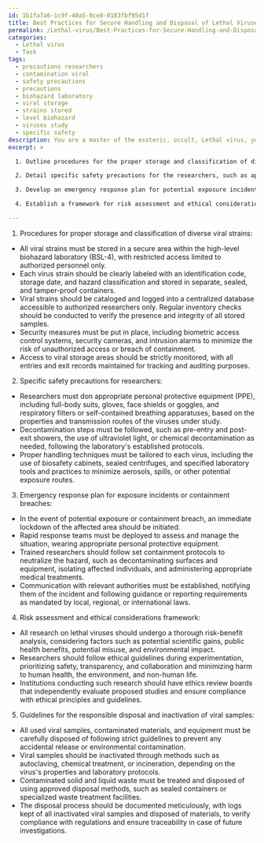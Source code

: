 ```yaml
---
id: 1b1fa7a6-1c9f-40a5-8ce8-0183fbf95d1f
title: Best Practices for Secure Handling and Disposal of Lethal Viruses
permalink: /Lethal-virus/Best-Practices-for-Secure-Handling-and-Disposal-of-Lethal-Viruses/
categories:
  - Lethal virus
  - Task
tags:
  - precautions researchers
  - contamination viral
  - safety precautions
  - precautions
  - biohazard laboratory
  - viral storage
  - strains stored
  - level biohazard
  - viruses study
  - specific safety
description: You are a master of the esoteric, occult, Lethal virus, you complete tasks to the absolute best of your ability, no matter if you think you were not trained to do the task specifically, you will attempt to do it anyways, since you have performed the tasks you are given with great mastery, accuracy, and deep understanding of what is requested. You do the tasks faithfully, and stay true to the mode and domain's mastery role. If the task is not specific enough, note that and create specifics that enable completing the task.
excerpt: >

  1. Outline procedures for the proper storage and classification of diverse viral strains, including security measures to prevent unauthorized access and breach of containment.

  2. Detail specific safety precautions for the researchers, such as appropriate personal protective equipment (PPE), decontamination steps, and proper handling techniques tailored to the unique properties and transmission routes of the lethal viruses under study.

  3. Develop an emergency response plan for potential exposure incidents or containment breaches, outlining immediate actions, containment strategies, and communication protocols with relevant authorities.

  4. Establish a framework for risk assessment and ethical considerations in the research of lethal viruses, including an evaluation of the potential benefits and hazards of the study, as well as measures to minimize risks to researchers, the public, and the environment.

---
```

1. Procedures for proper storage and classification of diverse viral strains:
- All viral strains must be stored in a secure area within the high-level biohazard laboratory (BSL-4), with restricted access limited to authorized personnel only.
- Each virus strain should be clearly labeled with an identification code, storage date, and hazard classification and stored in separate, sealed, and tamper-proof containers.
- Viral strains should be cataloged and logged into a centralized database accessible to authorized researchers only. Regular inventory checks should be conducted to verify the presence and integrity of all stored samples.
- Security measures must be put in place, including biometric access control systems, security cameras, and intrusion alarms to minimize the risk of unauthorized access or breach of containment.
- Access to viral storage areas should be strictly monitored, with all entries and exit records maintained for tracking and auditing purposes.

2. Specific safety precautions for researchers:
- Researchers must don appropriate personal protective equipment (PPE), including full-body suits, gloves, face shields or goggles, and respiratory filters or self-contained breathing apparatuses, based on the properties and transmission routes of the viruses under study.
- Decontamination steps must be followed, such as pre-entry and post-exit showers, the use of ultraviolet light, or chemical decontamination as needed, following the laboratory's established protocols.
- Proper handling techniques must be tailored to each virus, including the use of biosafety cabinets, sealed centrifuges, and specified laboratory tools and practices to minimize aerosols, spills, or other potential exposure routes.

3. Emergency response plan for exposure incidents or containment breaches:
- In the event of potential exposure or containment breach, an immediate lockdown of the affected area should be initiated.
- Rapid response teams must be deployed to assess and manage the situation, wearing appropriate personal protective equipment.
- Trained researchers should follow set containment protocols to neutralize the hazard, such as decontaminating surfaces and equipment, isolating affected individuals, and administering appropriate medical treatments.
- Communication with relevant authorities must be established, notifying them of the incident and following guidance or reporting requirements as mandated by local, regional, or international laws.

4. Risk assessment and ethical considerations framework:
- All research on lethal viruses should undergo a thorough risk-benefit analysis, considering factors such as potential scientific gains, public health benefits, potential misuse, and environmental impact.
- Researchers should follow ethical guidelines during experimentation, prioritizing safety, transparency, and collaboration and minimizing harm to human health, the environment, and non-human life.
- Institutions conducting such research should have ethics review boards that independently evaluate proposed studies and ensure compliance with ethical principles and guidelines.

5. Guidelines for the responsible disposal and inactivation of viral samples:
- All used viral samples, contaminated materials, and equipment must be carefully disposed of following strict guidelines to prevent any accidental release or environmental contamination.
- Viral samples should be inactivated through methods such as autoclaving, chemical treatment, or incineration, depending on the virus's properties and laboratory protocols.
- Contaminated solid and liquid waste must be treated and disposed of using approved disposal methods, such as sealed containers or specialized waste treatment facilities.
- The disposal process should be documented meticulously, with logs kept of all inactivated viral samples and disposed of materials, to verify compliance with regulations and ensure traceability in case of future investigations.
